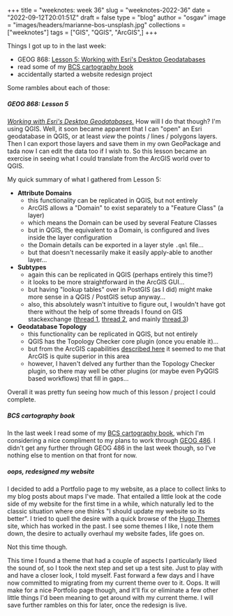 
+++
title = "weeknotes: week 36"
slug = "weeknotes-2022-36"
date = "2022-09-12T20:01:51Z"
draft = false
type = "blog"
author = "osgav"
image = "images/headers/marianne-bos-unsplash.jpg"
collections = ["weeknotes"]
tags = ["GIS", "QGIS", "ArcGIS",]
+++

Things I got up to in the last week:

- GEOG 868: [Lesson 5: Working with Esri's Desktop Geodatabases](https://www.e-education.psu.edu/spatialdb/node/2015)
- read some of my [BCS cartography book](https://www.cartography.org.uk/cartography-an-introduction)
- accidentally started a website redesign project

Some rambles about each of those:

<!--more-->

##### **GEOG 868: Lesson 5**

*[Working with Esri's Desktop Geodatabases.](https://www.e-education.psu.edu/spatialdb/node/2015)* How will I do that though? I'm using QGIS. Well, it soon became apparent that I can "open" an Esri geodatabase in QGIS, or at least *view* the points / lines / polygons layers. Then I can export those layers and save them in my own GeoPackage and tada now I can edit the data too if I wish to. So this lesson became an exercise in seeing what I could translate from the ArcGIS world over to QGIS.

My quick summary of what I gathered from Lesson 5:

- **Attribute Domains**
  - this functionality can be replicated in QGIS, but not entirely
  - ArcGIS allows a "Domain" to exist separately to a "Feature Class" (a layer)
  - which means the Domain can be used by several Feature Classes
  - but in QGIS, the equivalent to a Domain, is configured and lives inside the layer configuration
  - the Domain details can be exported in a layer style `.qml` file...
  - but that doesn't necessarily make it easily apply-able to another layer...
- **Subtypes**
  - again this can be replicated in QGIS (perhaps entirely this time?)
  - it looks to be more straightforward in the ArcGIS GUI...
  - but having "lookup tables" over in PostGIS (as I did) might make more sense in a QGIS / PostGIS setup anyway...
  - also, this absolutely wasn't intuitive to figure out, I wouldn't have got there without the help of some threads I found on GIS stackexchange ([thread 1](https://gis.stackexchange.com/questions/43712/using-subtypes-and-domains-in-qgis-like-can-be-done-in-arcgis-desktop), [thread 2](https://gis.stackexchange.com/questions/156039/relation-reference-to-simulate-filtered-drop-down-lists), and mainly [thread 3](https://gis.stackexchange.com/questions/155195/limiting-list-values-based-on-previous-field-in-qgis-forms))
- **Geodatabase Topology**
  - this functionality can be replicated in QGIS, but not entirely
  - QGIS has the Topology Checker core plugin (once you enable it)...
  - but from the ArcGIS capabilities [described here](https://www.e-education.psu.edu/spatialdb/node/2024) it seemed to me that ArcGIS is quite superior in this area
  - however, I haven't delved any further than the Topology Checker plugin, so there may well be other plugins (or maybe even PyQGIS based workflows) that fill in gaps...

Overall it was pretty fun seeing how much of this lesson / project I could complete.


##### **BCS cartography book**

In the last week I read some of my [BCS cartography book](https://www.cartography.org.uk/cartography-an-introduction), which I'm considering a nice compliment to my plans to work through [GEOG 486](https://roam.libraries.psu.edu/node/1299). I didn't get any further through GEOG 486 in the last week though, so I've nothing else to mention on that front for now.


##### **oops, redesigned my website**

I decided to add a Portfolio page to my website, as a place to collect links to my blog posts about maps I've made. That entailed a little look at the code side of my website for the first time in a while, which naturally led to the classic situation where one thinks "I should update my website so its better". I tried to quell the desire with a quick browse of the [Hugo Themes](https://themes.gohugo.io/) site, which has worked in the past. I see some themes I like, I note them down, the desire to actually overhaul my website fades, life goes on. 

Not this time though. 

This time I found a theme that had a couple of aspects I particularly liked the sound of, so I took the next step and set up a test site. Just to play with and have a closer look, I told myself. Fast forward a few days and I have now committed to migrating from my current theme over to it. Oops. It will make for a nice Portfolio page though, and it'll fix or eliminate a few other little things I'd been meaning to get around with my current theme. I will save further rambles on this for later, once the redesign is live.


